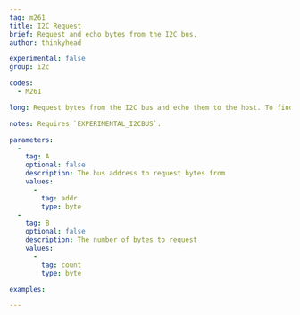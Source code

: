 ```yaml
---
tag: m261
title: I2C Request
brief: Request and echo bytes from the I2C bus.
author: thinkyhead

experimental: false
group: i2c

codes:
  - M261

long: Request bytes from the I2C bus and echo them to the host. To find out how to do more useful things with I2C see the I2C master / slave article.

notes: Requires `EXPERIMENTAL_I2CBUS`.

parameters:
  -
    tag: A
    optional: false
    description: The bus address to request bytes from
    values:
      -
        tag: addr
        type: byte
  -
    tag: B
    optional: false
    description: The number of bytes to request
    values:
      -
        tag: count
        type: byte

examples:

---
```


